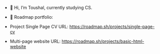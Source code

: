 - 👋 Hi, I’m Toushal, currently studying CS.


- 👀 Roadmap portfolio:
- Project Single Page CV URL: https://roadmap.sh/projects/single-page-cv
- Multi-page website URL: https://roadmap.sh/projects/basic-html-website

